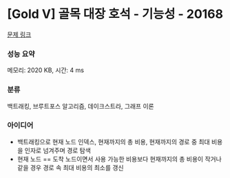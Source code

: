 # [Gold V] 골목 대장 호석 - 기능성 - 20168 

[문제 링크](https://www.acmicpc.net/problem/20168) 

### 성능 요약

메모리: 2020 KB, 시간: 4 ms

### 분류

백트래킹, 브루트포스 알고리즘, 데이크스트라, 그래프 이론

### 아이디어

- 백트래킹으로 현재 노드 인덱스, 현재까지의 총 비용, 현재까지의 경로 중 최대 비용을 인자로 넘겨주며 경로 탐색
- 현재 노드 == 도착 노드이면서 사용 가능한 비용보다 현재까지의 총 비용이 작거나 같을 경우 경로 속 최대 비용의 최소를 갱신
